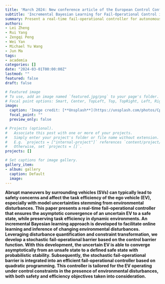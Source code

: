 ```yaml
---
title: 'March 2024: New conference article of the European Control Conference.'
subtitle: 'Incremental Bayesian Learning for Fail-Operational Control in Autonomous Driving'
summary: Present a real-time fail-operational controller for autonomous driving in the presence of time-varying environmental disturbances. This controller is designed to guide autonomous vehicles back to a predefined safe state asymptotically, while upholding task efficiency.
authors:
- Lei Zheng
- Rui Yang
- Zengqi Peng
- Wei Yan
- Michael Yu Wang
- Jun Ma
tags:
- academia
categories: []
date: "2024-03-01T00:00:00Z"
lastmod: ""
featured: false
draft: false

# Featured image
# To use, add an image named `featured.jpg/png` to your page's folder.
# Focal point options: Smart, Center, TopLeft, Top, TopRight, Left, Right, BottomLeft, Bottom, BottomRight
image:
  caption: 'Image credit: [**Unsplash**](https://unsplash.com/photos/CpkOjOcXdUY)'
  focal_point: ""
  preview_only: false

# Projects (optional).
#   Associate this post with one or more of your projects.
#   Simply enter your project's folder or file name without extension.
#   E.g. `projects = ["internal-project"]` references `content/project/deep-learning/index.md`.
#   Otherwise, set `projects = []`.
projects: []

# Set captions for image gallery.
gallery_item:
- album: gallery
  caption: Default
  image:
---
```


**Abrupt maneuvers by surrounding vehicles (SVs) can typically lead to safety concerns and affect the task efficiency of the ego vehicle (EV), especially with model uncertainties stemming from environmental disturbances. This paper presents a real-time fail-operational controller that ensures the asymptotic convergence of an uncertain EV to a safe state, while preserving task efficiency in dynamic environments. An incremental Bayesian learning approach is developed to facilitate online learning and inference of changing environmental disturbances. Leveraging disturbance quantification and constraint transformation, we develop a stochastic fail-operational barrier based on the control barrier function. With this development, the uncertain EV is able to converge asymptotically from an unsafe state to a defined safe state with probabilistic stability. Subsequently, the stochastic fail-operational barrier is integrated into an efficient fail-operational controller based on quadratic programming. This controller is tailored for the EV operating under control constraints in the presence of environmental disturbances, with both safety and efficiency objectives taken into consideration.**